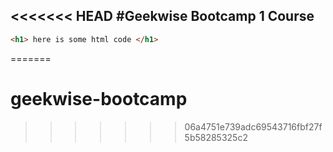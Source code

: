 <<<<<<< HEAD
#Geekwise Bootcamp 1 Course
---
```html
<h1> here is some html code </h1>
```
=======
# geekwise-bootcamp
>>>>>>> 06a4751e739adc69543716fbf27f5b58285325c2
